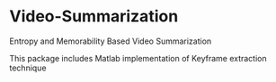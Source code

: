 # Video-Summarization
Entropy and Memorability Based Video Summarization

This package includes Matlab implementation of Keyframe extraction technique 
